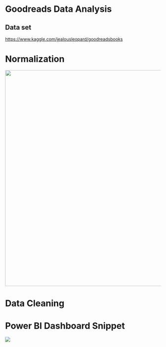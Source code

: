 # Goodreads Data Analysis

## Data set
https://www.kaggle.com/jealousleopard/goodreadsbooks

# Normalization
<img src="https://github.com/JasonYao3/goodreads/blob/master/Goodreads%20ER%20diagram.png" width="850" height="700">

# Data Cleaning

# Power BI Dashboard Snippet

<img src="https://github.com/JasonYao3/goodreads/blob/master/PowerBi%20snippet.JPG">


